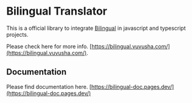 # Bilingual Translator
This is a official library to integrate [Bilingual](https://bilingual.vuvusha.com) in javascript and typescript projects. 

Please check here for more info. [https://bilingual.vuvusha.com/](https://bilingual.vuvusha.com/).


## Documentation 
Please find documentation here. [https://bilingual-doc.pages.dev/](https://bilingual-doc.pages.dev/)